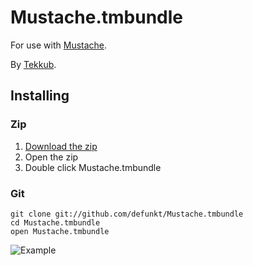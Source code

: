 # Mustache.tmbundle

For use with [Mustache](http://github.com/defunkt/mustache).

By [Tekkub](http://github.com/tekkub).

## Installing

### Zip

1. [Download the zip](http://github.com/defunkt/Mustache.tmbundle/zipball/master)
2. Open the zip
3. Double click Mustache.tmbundle

### Git

    git clone git://github.com/defunkt/Mustache.tmbundle
    cd Mustache.tmbundle
    open Mustache.tmbundle


![Example](http://img.skitch.com/20100306-njn7x63w9ppg285y4by377wwhy.png)
